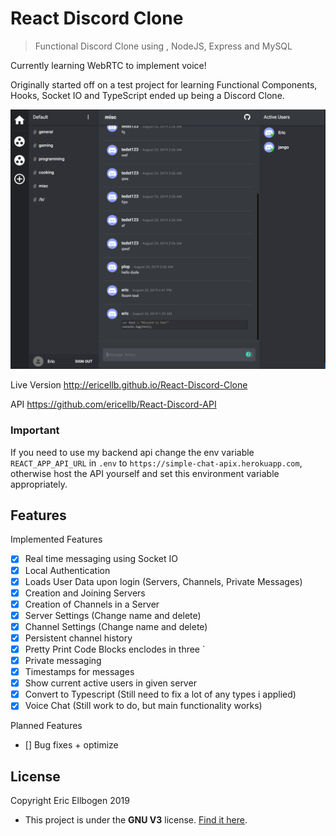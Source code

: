 # React Discord Clone

> Functional Discord Clone using , NodeJS, Express and MySQL

Currently learning WebRTC to implement voice!

Originally started off on a test project for learning Functional Components, Hooks, Socket IO and TypeScript ended up being a Discord Clone.

![layout image](public/app.png)

Live Version http://ericellb.github.io/React-Discord-Clone

API https://github.com/ericellb/React-Discord-API

### Important

If you need to use my backend api change the env variable `REACT_APP_API_URL` in `.env` to `https://simple-chat-apix.herokuapp.com`, otherwise host the API yourself and set this environment variable appropriately.

## Features

Implemented Features

- [x] Real time messaging using Socket IO
- [x] Local Authentication
- [x] Loads User Data upon login (Servers, Channels, Private Messages)
- [x] Creation and Joining Servers
- [x] Creation of Channels in a Server
- [x] Server Settings (Change name and delete)
- [x] Channel Settings (Change name and delete)
- [x] Persistent channel history
- [x] Pretty Print Code Blocks enclodes in three `
- [x] Private messaging
- [x] Timestamps for messages
- [x] Show current active users in given server
- [x] Convert to Typescript (Still need to fix a lot of any types i applied)
- [x] Voice Chat (Still work to do, but main functionality works)

Planned Features

- [] Bug fixes + optimize

## License

Copyright Eric Ellbogen 2019

- This project is under the **GNU V3** license. [Find it here](https://github.com/ericellb/React-Discord-Clone/blob/master/LICENSE).
